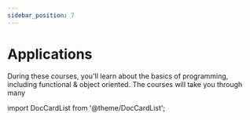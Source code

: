```yaml
---
sidebar_position: 7
---
```


# Applications

During these courses, you'll learn about the basics of programming, including functional & object oriented. The courses will take you through many 

import DocCardList from '@theme/DocCardList';

<DocCardList />
